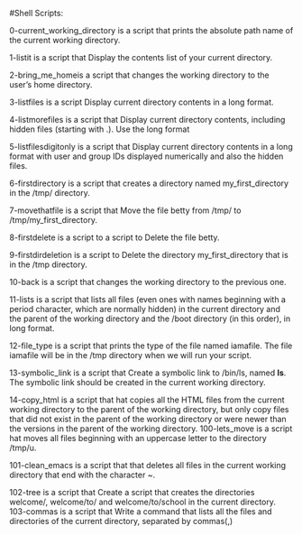 #Shell Scripts:


0-current_working_directory is a script that prints the absolute path name of the current working directory.


1-listit is a script that Display the contents list of your current directory.


2-bring_me_homeis a script that changes the working directory to the user’s home directory.


3-listfiles is a script Display current directory contents in a long format.


4-listmorefiles is a script that Display current directory contents, including hidden files (starting with .). Use the long format


5-listfilesdigitonly is a script that Display current directory contents in a long format with user and group IDs displayed numerically and also the hidden files.


6-firstdirectory is a script that creates a directory named my_first_directory in the /tmp/ directory.


7-movethatfile is a script that Move the file betty from /tmp/ to /tmp/my_first_directory.


8-firstdelete is a script to a script to Delete the file betty.


9-firstdirdeletion is a script to Delete the directory my_first_directory that is in the /tmp directory.


10-back is a script that changes the working directory to the previous one.


11-lists is a script that lists all files (even ones with names beginning with a period character, which are normally hidden) in the current directory and the parent of the working directory and the /boot directory (in this order), in long format.


12-file_type is a script that prints the type of the file named iamafile. The file iamafile will be in the /tmp directory when we will run your script.


13-symbolic_link is a script that Create a symbolic link to /bin/ls, named __ls__. The symbolic link should be created in the current working directory.

14-copy_html is a script that hat copies all the HTML files from the current working directory to the parent of the working directory, but only copy files that did not exist in the parent of the working directory or were newer than the versions in the parent of the working directory.
100-lets_move is a script hat moves all files beginning with an uppercase letter to the directory /tmp/u.


101-clean_emacs is a script that that deletes all files in the current working directory that end with the character ~.


102-tree is a script that Create a script that creates the directories welcome/, welcome/to/ and welcome/to/school in the current directory.
103-commas is a script that Write a command that lists all the files and directories of the current directory, separated by commas(,)

